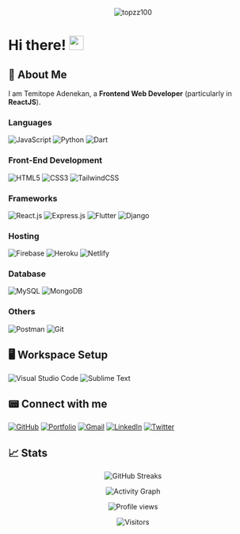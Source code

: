 <div align="center">

![topzz100](gitartwork.svg)
</div>

# Hi there! <img src="https://media.giphy.com/media/hvRJCLFzcasrR4ia7z/giphy.gif" width="29px">

## 🚀 About Me

I am Temitope Adenekan, a **Frontend Web Developer** (particularly in **ReactJS**).

<!-- A graduate of Industrial Physics from **Covenant University** with specialization in **Electronics and IT Applications** -->

### Languages

![JavaScript](https://img.shields.io/badge/-JavaScript-%23F7DF1E?style=for-the-badge&logo=javascript&logoColor=000000)
![Python](https://img.shields.io/badge/-PHP-%231572B6?style=for-the-badge&color=blue&logo=php&logoColor=ffffff)
![Dart](https://img.shields.io/badge/dart-%230175C2.svg?style=for-the-badge&logo=dart&logoColor=white)
<!-- ![Markdown](https://img.shields.io/badge/markdown-%23000000.svg?style=for-the-badge&logo=markdown&logoColor=white) -->
<!-- ![python](https://img.shields.io/badge/Python-3776AB?style=for-the-badge&logo=python&logoColor=white) -->

### Front-End Development

![HTML5](https://img.shields.io/badge/-HTML5-%23E44D27?style=for-the-badge&logo=html5&logoColor=ffffff)
![CSS3](https://img.shields.io/badge/css3-%231572B6.svg?style=for-the-badge&logo=css3&logoColor=white)
![TailwindCSS](https://img.shields.io/badge/-TailwindCss-%231a202c?style=for-the-badge&logo=tailwind-css)

### Frameworks

![React.js](https://img.shields.io/badge/-Laravel-%231572B6?style=for-the-badge&color=FF2D20&logo=laravel&logoColor=ffffff)
![Express.js](https://img.shields.io/badge/-Vue.js-%234FC08D?style=for-the-badge&logo=data:image/svg+xml;base64,PHN2ZyByb2xlPSJpbWciIHZpZXdCb3g9IjAgMCAyNCAyNCIgeG1sbnM9Imh0dHA6Ly93d3cudzMub3JnLzIwMDAvc3ZnIj48dGl0bGU+VnVlLmpzPC90aXRsZT48cGF0aCBkPSJNMjQsMS42MUgxNC4wNkwxMiw1LjE2LDkuOTQsMS42MUgwTDEyLDIyLjM5Wk0xMiwxNC4wOCw1LjE2LDIuMjNIOS41OUwxMiw2LjQxbDIuNDEtNC4xOGg0LjQzWiIgZmlsbD0id2hpdGUiLz48L3N2Zz4K)
![Flutter](https://img.shields.io/badge/-Livewire-%231572B6?style=for-the-badge&color=4E56A6&logo=livewire&logoColor=ffffff)
![Django](https://img.shields.io/badge/-Alpine.js-%231572B6?style=for-the-badge&color=8BC0D0&logo=Alpine.js&logoColor=000000)

<!-- ### Cross Platform Development -->

<!-- ![flutter](https://img.shields.io/badge/Flutter-28B6F6?style=for-the-badge&logo=flutter&logoColor=white)-->

### Hosting

![Firebase](https://img.shields.io/badge/firebase-%23039BE5.svg?style=for-the-badge&logo=firebase)
![Heroku](https://img.shields.io/badge/heroku-%23430098.svg?style=for-the-badge&logo=heroku&logoColor=white)
![Netlify](https://img.shields.io/badge/netlify-%23000000.svg?style=for-the-badge&logo=netlify&logoColor=#00C7B7)
<!--![Vercel](https://img.shields.io/badge/vercel-%23000000.svg?style=for-the-badge&logo=vercel&logoColor=white)-->

### Database

![MySQL](https://img.shields.io/badge/mysql-%2300f.svg?style=for-the-badge&logo=mysql&logoColor=white)
![MongoDB](https://img.shields.io/badge/sqlite-%2307405e.svg?style=for-the-badge&logo=sqlite&logoColor=white)

<!--### Design Tools-->

<!--![Canva](https://img.shields.io/badge/Canva-%2300C4CC.svg?style=for-the-badge&logo=Canva&logoColor=white)-->

### Others

![Postman](https://img.shields.io/badge/Postman-FF6C37?style=for-the-badge&logo=postman&logoColor=white)
![Git](https://img.shields.io/badge/git-%23F05033.svg?style=for-the-badge&logo=git&logoColor=white)

## 🖥️ Workspace Setup

![Visual Studio Code](https://img.shields.io/badge/Visual%20Studio%20Code-0078d7.svg?style=for-the-badge&logo=visual-studio-code&logoColor=white)
![Sublime Text](https://img.shields.io/badge/sublime_text-%23575757.svg?style=for-the-badge&logo=sublime-text&logoColor=important)
<!-- ![Windows](https://img.shields.io/badge/Windows-0078D6?style=for-the-badge&logo=windows&logoColor=white) -->

## 📟️ Connect with me

[![GitHub](https://img.shields.io/badge/github-%23121011.svg?style=for-the-badge&logo=github&logoColor=white)](https://github.com/topzz100)
[![Portfolio](https://img.shields.io/badge/Portfolio-%23000000.svg?style=for-the-badge&logo=firefox&logoColor=#FF7139)](https://topzz-portfolio.netlify.app/)
[![Gmail](https://img.shields.io/badge/Gmail-D14836?style=for-the-badge&logo=gmail&logoColor=white)](mailto:adenekantope@gmail.com)
[![LinkedIn](https://img.shields.io/badge/linkedin-%230077B5.svg?style=for-the-badge&logo=linkedin&logoColor=white)](https://www.linkedin.com/in/tope-adenekan-4382b2ab/)
[![Twitter](https://img.shields.io/badge/nowodev-%231DA1F2.svg?style=for-the-badge&logo=Twitter&logoColor=white)](https://www.twitter.com/adenekan_tope/)

## 📈 Stats

<div align="center">


![GitHub Streaks](https://github-readme-streak-stats.herokuapp.com/?user=ntopzz100&theme=radical)

![Activity Graph](https://activity-graph.herokuapp.com/graph?username=topzz100&bg_color=0D1117&color=5BCDEC&line=5BCDEC&point=FFFFFF&hide_border=true)

![Profile views](https://gpvc.arturio.dev/topzz100)

![Visitors](https://visitor-badge.laobi.icu/badge?page_id=topzz100.topzz100)

</div>
